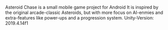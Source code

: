 Asteroid Chase is a small mobile game project for Android
It is inspired by the original arcade-classic Asteroids, but with more focus on AI-enmies and extra-features like power-ups and a progression system.
Unity-Version: 2019.4.14f1
